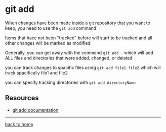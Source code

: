 # git add
When changes have been made inside a git repository that you want to keep, you need to use the `git add` command

Items that hace not been "tracked" before will start to be tracked and all other changes will be marked as modified

Generally, you can get away with the command `git add .` which will add ALL files and directories that were added, changed, or deleted

you can track changes to spacific files using `git add file1 file2` which will track spacifically file1 and file2

you can specify tracking directories with `git add directoryName`

## Resources 
- [git add documentation](https://git-scm.com/docs/git-add)
---
[back to home](../README.md)
